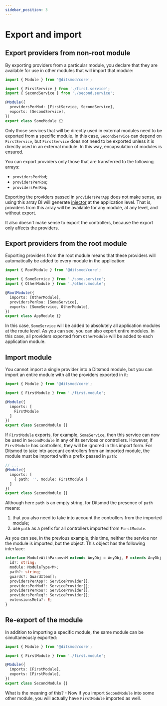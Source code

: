 ```yaml
---
sidebar_position: 3
---
```


# Export and import

## Export providers from non-root module

By exporting providers from a particular module, you declare that they are available for use in other modules that will import that module:

```ts {8}
import { Module } from '@ditsmod/core';

import { FirstService } from './first.service';
import { SecondService } from './second.service';

@Module({
  providersPerMod: [FirstService, SecondService],
  exports: [SecondService],
})
export class SomeModule {}
```

Only those services that will be directly used in external modules need to be exported from a specific module. In this case, `SecondService` can depend on `FirstService`, but `FirstService` does not need to be exported unless it is directly used in an external module. In this way, encapsulation of modules is ensured.

You can export providers only those that are transferred to the following arrays:

- `providersPerMod`;
- `providersPerRou`;
- `providersPerReq`.

Exporting the providers passed in `providersPerApp` does not make sense, as using this array DI will generate [injector][1] at the application level. That is, providers from this array will be available for any module, at any level, and without export.

It also doesn't make sense to export the controllers, because the export only affects the providers.

## Export providers from the root module

Exporting providers from the root module means that these providers will automatically be added to every module in the application:

```ts {9}
import { RootModule } from '@ditsmod/core';

import { SomeService } from './some.service';
import { OtherModule } from './other.module';

@RootModule({
  imports: [OtherModule],
  providersPerRou: [SomeService],
  exports: [SomeService, OtherModule],
})
export class AppModule {}
```

In this case, `SomeService` will be added to absolutely all application modules at the route level. As you can see, you can also export entire modules. In this case, all providers exported from `OtherModule` will be added to each application module.

## Import module

You cannot import a single provider into a Ditsmod module, but you can import an entire module with all the providers exported in it:

```ts {7}
import { Module } from '@ditsmod/core';

import { FirstModule } from './first.module';

@Module({
  imports: [
    FirstModule
  ]
})
export class SecondModule {}
```

If `FirstModule` exports, for example, `SomeService`, then this service can now be used in `SecondModule` in any of its services or controllers. However, if `FirstModule` has controllers, they will be ignored in this import form. For Ditsmod to take into account controllers from an imported module, the module must be imported with a prefix passed in `path`:

```ts {4}
// ...
@Module({
  imports: [
    { path: '', module: FirstModule }
  ]
})
export class SecondModule {}
```

Although here `path` is an empty string, for Ditsmod the presence of `path` means:

1. that you also need to take into account the controllers from the imported module;
2. use `path` as a prefix for all controllers imported from `FirstModule`.

As you can see, in the previous example, this time, neither the service nor the module is imported, but the object. This object has the following interface:

```ts
interface ModuleWithParams<M extends AnyObj = AnyObj, E extends AnyObj = AnyObj> {
  id?: string;
  module: ModuleType<M>;
  path?: string;
  guards?: GuardItem[];
  providersPerApp?: ServiceProvider[];
  providersPerMod?: ServiceProvider[];
  providersPerRou?: ServiceProvider[];
  providersPerReq?: ServiceProvider[];
  extensionsMeta?: E;
}
```

## Re-export of the module

In addition to importing a specific module, the same module can be simultaneously exported:

```ts
import { Module } from '@ditsmod/core';

import { FirstModule } from './first.module';

@Module({
  imports: [FirstModule],
  exports: [FirstModule],
})
export class SecondModule {}
```

What is the meaning of this? - Now if you import `SecondModule` into some other module, you will actually have `FirstModule` imported as well.


[1]: ./dependency-injection#injector
